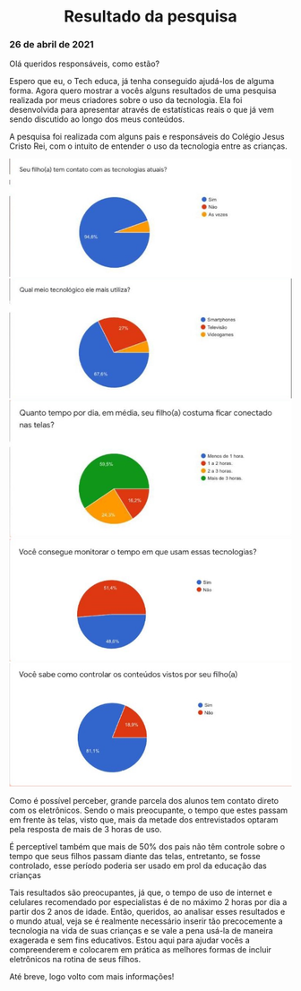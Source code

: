   <center> <h1> Resultado da pesquisa </h1> </center>
<h3> 26 de abril de 2021 </h3


Olá queridos responsáveis, como estão?

Espero que eu, o Tech educa, já tenha conseguido ajudá-los de alguma forma.
Agora quero mostrar a vocês alguns resultados de uma pesquisa realizada por meus criadores sobre o uso da tecnologia. Ela foi desenvolvida para apresentar através de estatísticas reais o que já vem sendo discutido ao longo dos meus conteúdos.

A pesquisa foi realizada com alguns pais e responsáveis do Colégio Jesus Cristo Rei, com o intuito de entender o uso da tecnologia entre as crianças.

 <img class = "img-config" src = "https://raw.githubusercontent.com/TechEduca/images-upload/main/1.1.jpg" >
</div>
<img class = "img-config" src = "https://raw.githubusercontent.com/TechEduca/images-upload/main/1.2.jpg" >
</div>
 <img class = "img-config" src = " https://raw.githubusercontent.com/TechEduca/images-upload/main/1.3.jpg"> 
</div>
<img class = "img-config" src = "https://raw.githubusercontent.com/TechEduca/images-upload/main/2.1.jpg" >
</div>
 <img class = "img-config" src = "https://raw.githubusercontent.com/TechEduca/images-upload/main/2.2.jpg">
</div>

 

 



 
Como é possível perceber, grande parcela dos alunos tem contato direto com os eletrônicos. Sendo o mais preocupante, o tempo que estes passam em frente às telas, visto que, mais da metade dos entrevistados optaram pela resposta de mais de 3 horas de uso.

É perceptível também que mais de 50% dos pais não têm controle sobre o tempo que seus filhos passam diante das telas, entretanto, se fosse controlado, esse período poderia ser usado em prol da educação das crianças

Tais resultados são preocupantes, já que, o tempo de uso de internet e celulares recomendado por especialistas é de no máximo 2 horas por dia a partir dos 2 anos de idade. 
Então, queridos, ao analisar esses resultados e o mundo atual, veja se é realmente necessário inserir tão precocemente a tecnologia na vida de suas crianças e se vale a pena usá-la de maneira exagerada e sem fins educativos. Estou aqui para ajudar vocês a compreenderem e colocarem em prática as melhores formas de incluir eletrônicos na rotina de seus filhos.

Até breve, logo volto com mais informações!


